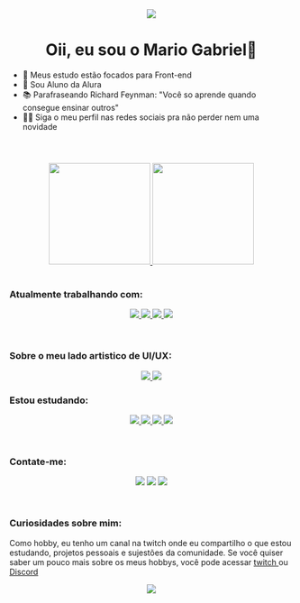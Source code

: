 <div align="center">
  <a href="https://github.com/Mar-io20">
  <img src="https://user-images.githubusercontent.com/72115747/146800128-28833b80-da45-4768-8213-61984328a51d.gif"/>
  </a>
</div>
<div align="center">
    
# Oii, eu sou o Mario Gabriel👋    
</div>

- 🦾 Meus estudo estão focados para Front-end
- 🧐 Sou Aluno da Alura
- 📚 Parafraseando Richard Feynman: "Você so aprende quando consegue ensinar outros"
- 🐱‍🏍 Siga o meu perfil nas redes sociais pra não perder nem uma novidade

#
<br/>
   <div align="center">
    <a href="https://github.com/Mar-io20">
    <img height="180em" src="https://github-readme-stats.vercel.app/api?username=Mar-io20&show_icons=true&theme=tokyonight&include_all_commits=true&count_private=true"/>
    <img height="180em" src="https://github-readme-stats.vercel.app/api/top-langs/?username=Mar-io20&layout=compact&langs_count=7&theme=tokyonight"/>
    </a>
   </div>
<br/>    

### Atualmente trabalhando com:
<p>
  <div align="center">
    <a href="https://github.com/Mar-io20">
        <img src="https://img.shields.io/badge/HTML5-E34F26?style=for-the-badge&logo=html5&logoColor=white"/>
        <img src="https://img.shields.io/badge/CSS3-1572B6?style=for-the-badge&logo=css3&logoColor=white"/>
        <img src="https://img.shields.io/badge/JavaScript-F7DF1E?style=for-the-badge&logo=javascript&logoColor=black"/>
        <img src="https://img.shields.io/badge/React-20232A?style=for-the-badge&logo=react&logoColor=61DAFB"/>
    <a/>
  </div>
</p>
<br/>

### Sobre o meu lado artistico de UI/UX:

<p>
  <div align="center">
    <a href="https://www.figma.com/file/aWnnAElLMA3uVYz9sqis8h/Layout-calendario-dekatrian?node-id=0%3A1" target="_blank">
    <img src="https://img.shields.io/badge/figma-483D8B?style=for-the-badge&logo=figma&logoColor=white"/>
    </a>
    <a href="https://www.behance.net/mario-gabriel" target="_blank">
    <img src="https://img.shields.io/badge/behance-0000CD?style=for-the-badge&logo=behance&logoColor=white"/>
    <a/>
  </div>
</p>

### Estou estudando:
<p>
  <div align="center">
    <a href="https://github.com/Mar-io20">
        <img src="https://img.shields.io/badge/Node.js-43853D?style=for-the-badge&logo=node.js&logoColor=white"/>
        <img src="https://img.shields.io/npm/types/typescript?label=%20%20&style=for-the-badge"/>
        <img src="https://img.shields.io/badge/Sass-CC6699?style=for-the-badge&logo=sass&logoColor=white"/>
        <img src="https://img.shields.io/badge/Java-ED8B00?style=for-the-badge&logo=java&logoColor=white"/>
    </a>
  </div>
</p>
    
<br/>


### Contate-me:
<p>
  <div align="center">
    <a href="https://www.linkedin.com/in/mario-gabriel/" target="_blank"><img src="https://img.shields.io/badge/-LinkedIn-%230077B5?style=for-the-badge&logo=linkedin&logoColor=white" target="_blank"></a>
    <a href="https://api.whatsapp.com/send?phone=5563984218043" target="_bank"><img src="https://img.shields.io/badge/WhatsApp-25D366?style=for-the-badge&logo=whatsapp&logoColor=white" target="_blank"></a> 
    <a href="https://discord.gg/fjeU9hVjsk" target="_blank"><img src="https://img.shields.io/badge/Discord-7289DA?style=for-the-badge&logo=discord&logoColor=white" target="_blank"></a>
  </div>
</p>
<br/>

### Curiosidades sobre mim:
<p>
    Como hobby, eu tenho um canal na twitch onde eu compartilho o que estou estudando, projetos pessoais e sujestões da comunidade. Se você quiser saber um pouco mais sobre os meus hobbys, você pode acessar <a href="https://www.twitch.tv/eu_sou_o_mario"> twitch </a> ou <a href="https://discord.gg/fjeU9hVjsk">Discord</a>
  <div align="center">
    <a href="https://www.twitch.tv/eu_sou_o_mario" target="_bank"><img src="https://img.shields.io/badge/Twitch-9146FF?style=for-the-badge&logo=twitch&logoColor=white" target="_blank"></a>
  </div>
</p>


<!-- Uma cobrinha que come os commits, fiquei com do de remover -->
<!-- 
![Snake animation](https://github.com/Mar-io20/Mar-io20/blob/output/github-contribution-grid-snake.svg) align="center"
 -->
<!-- https://cursos.alura.com.br/retro/share/qOROFo2nd-CgmtEDN2xQRk6hgo4Jpp0GzISzPnWOEq4= -->
